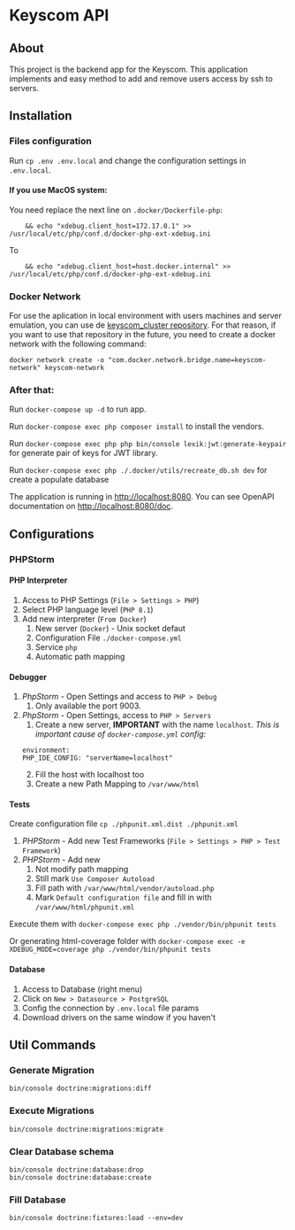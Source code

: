 # Keyscom API

## About

This project is the backend app for the Keyscom. This application implements and easy method to add and remove users access by ssh to servers.

## Installation

### Files configuration

Run `cp .env .env.local` and change the configuration settings in `.env.local`.

#### If you use MacOS system:

You need replace the next line on `.docker/Dockerfile-php`:

```shell
    && echo "xdebug.client_host=172.17.0.1" >> /usr/local/etc/php/conf.d/docker-php-ext-xdebug.ini
```

To

```shell
    && echo "xdebug.client_host=host.docker.internal" >> /usr/local/etc/php/conf.d/docker-php-ext-xdebug.ini
```

### Docker Network

For use the aplication in local environment with users machines and server emulation, you can use de [keyscom_cluster repository](https://github.com/mortalswat/keyscom_cluster).
For that reason, if you want to use that repository in the future, you need to create a docker network with the following command:
```
docker network create -o "com.docker.network.bridge.name=keyscom-network" keyscom-network
```

### After that:

Run `docker-compose up -d` to run app.

Run `docker-compose exec php composer install` to install the vendors.

Run `docker-compose exec php php bin/console lexik:jwt:generate-keypair` for generate pair of keys for JWT library.

Run `docker-compose exec php ./.docker/utils/recreate_db.sh dev` for create a populate database

The application is running in [http://localhost:8080](http://localhost:8080). You can see OpenAPI documentation on [http://localhost:8080/doc](http://localhost:8080/doc).

## Configurations

### PHPStorm

#### PHP Interpreter

1. Access to PHP Settings (`File > Settings > PHP`)
2. Select PHP language level (`PHP 8.1`)
3. Add new interpreter (`From Docker`)
   1. New server (`Docker`) - Unix socket defaut
   2. Configuration File `./docker-compose.yml`
   3. Service `php`
   4. Automatic path mapping

#### Debugger

1. _PhpStorm_ - Open Settings and access to `PHP > Debug`
   1. Only available the port 9003.
2. _PhpStorm_ - Open Settings, access to `PHP > Servers`
   1. Create a new server, **IMPORTANT** with the name `localhost`. *This is important cause of `docker-compose.yml` config:*
   ```
   environment:
   PHP_IDE_CONFIG: "serverName=localhost"
   ```
   2. Fill the host with localhost too
   3. Create a new Path Mapping to `/var/www/html`

#### Tests

Create configuration file `cp ./phpunit.xml.dist ./phpunit.xml`

1. _PHPStorm_ - Add new Test Frameworks (`File > Settings > PHP > Test Framework`)
2. _PHPStorm_ - Add new
   1. Not modify path mapping
   2. Still mark `Use Composer Autoload`
   3. Fill path with `/var/www/html/vendor/autoload.php`
   4. Mark `Default configuration file` and fill in with `/var/www/html/phpunit.xml`

Execute them with `docker-compose exec php ./vendor/bin/phpunit tests`

Or generating html-coverage folder with
`docker-compose exec -e XDEBUG_MODE=coverage php ./vendor/bin/phpunit tests`

#### Database

1. Access to Database (right menu)
2. Click on `New > Datasource > PostgreSQL`
3. Config the connection by `.env.local` file params
4. Download drivers on the same window if you haven't


## Util Commands

### Generate Migration

```shell
bin/console doctrine:migrations:diff
```

### Execute Migrations

```shell
bin/console doctrine:migrations:migrate
```

### Clear Database schema

```shell
bin/console doctrine:database:drop
bin/console doctrine:database:create
```

### Fill Database

```shell
bin/console doctrine:fixtures:load --env=dev
```


